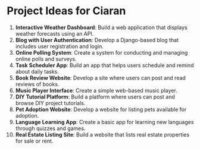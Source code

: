 # Project Ideas for Ciaran

1. **Interactive Weather Dashboard**: Build a web application that displays weather forecasts using an API.
2. **Blog with User Authentication**: Develop a Django-based blog that includes user registration and login.
3. **Online Polling System**: Create a system for conducting and managing online polls and surveys.
4. **Task Scheduler App**: Build an app that helps users schedule and remind about daily tasks.
5. **Book Review Website**: Develop a site where users can post and read reviews of books.
6. **Music Player Interface**: Create a simple web-based music player.
7. **DIY Tutorial Platform**: Build a platform where users can post and browse DIY project tutorials.
8. **Pet Adoption Website**: Develop a website for listing pets available for adoption.
9. **Language Learning App**: Create a basic app for learning new languages through quizzes and games.
10. **Real Estate Listing Site**: Build a website that lists real estate properties for sale or rent.
